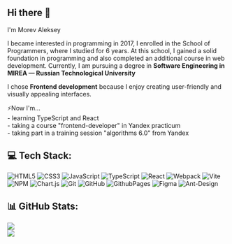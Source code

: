 ## Hi there 👋
I'm Morev Aleksey

I became interested in programming in 2017, I enrolled in the School of Programmers, where I studied for 6 years. At this school, I gained a solid foundation in programming and also completed an additional course in web development. Currently, I am pursuing a degree in **Software Engineering in MIREA — Russian Technological University**

I chose **Frontend development** because I enjoy creating user-friendly and visually appealing interfaces.

:zap:Now I'm...<br>- learning TypeScript and React<br>- taking a course "frontend-developer" in Yandex practicum<br>- taking part in a training session "algorithms 6.0" from Yandex

## 💻 Tech Stack:
![HTML5](https://img.shields.io/badge/html5-%23E34F26.svg?style=for-the-badge&logo=html5&logoColor=white) 
![CSS3](https://img.shields.io/badge/css3-%231572B6.svg?style=for-the-badge&logo=css3&logoColor=white) 
![JavaScript](https://img.shields.io/badge/javascript-%23323330.svg?style=for-the-badge&logo=javascript&logoColor=%23F7DF1E) 
![TypeScript](https://img.shields.io/badge/typescript-%23007ACC.svg?style=for-the-badge&logo=typescript&logoColor=white) 
![React](https://img.shields.io/badge/react-%2320232a.svg?style=for-the-badge&logo=react&logoColor=%2361DAFB) 
![Webpack](https://img.shields.io/badge/webpack-%238DD6F9.svg?style=for-the-badge&logo=webpack&logoColor=black) 
![Vite](https://img.shields.io/badge/vite-%23646CFF.svg?style=for-the-badge&logo=vite&logoColor=white)
![NPM](https://img.shields.io/badge/NPM-%23CB3837.svg?style=for-the-badge&logo=npm&logoColor=white) 
![Chart.js](https://img.shields.io/badge/chart.js-F5788D.svg?style=for-the-badge&logo=chart.js&logoColor=white) 
![Git](https://img.shields.io/badge/git-%23F05033.svg?style=for-the-badge&logo=git&logoColor=white) 
![GitHub](https://img.shields.io/badge/github-%23121011.svg?style=for-the-badge&logo=github&logoColor=white)
![GithubPages](https://img.shields.io/badge/github%20pages-121013?style=for-the-badge&logo=github&logoColor=white) 
![Figma](https://img.shields.io/badge/figma-%23F24E1E.svg?style=for-the-badge&logo=figma&logoColor=white) 
![Ant-Design](https://img.shields.io/badge/-AntDesign-%230170FE?style=for-the-badge&logo=ant-design&logoColor=white) 
## 📊 GitHub Stats:
![](https://github-readme-stats.vercel.app/api/top-langs/?username=Balex7777&theme=dark&hide_border=false&include_all_commits=true&count_private=true&layout=compact)<br>
[![](https://visitcount.itsvg.in/api?id=Balex7777&icon=0&color=0)](https://visitcount.itsvg.in)
